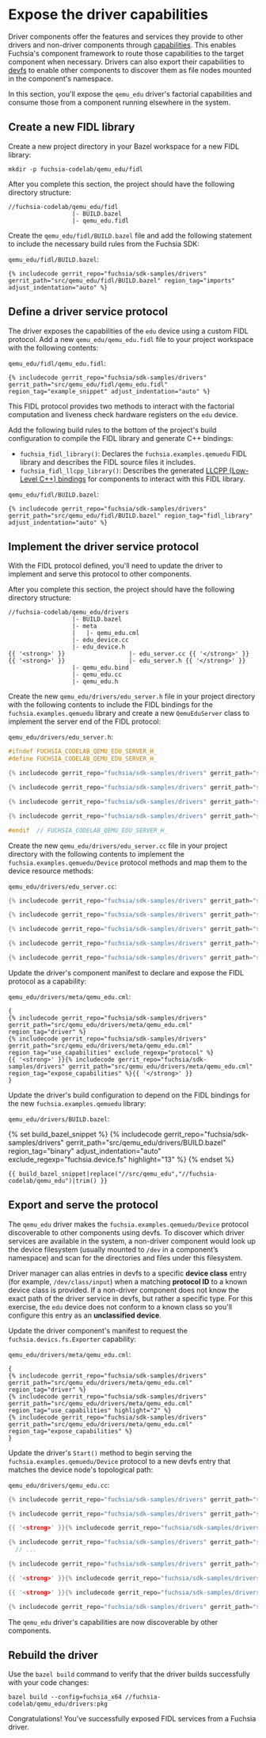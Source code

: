# Expose the driver capabilities

Driver components offer the features and services they provide to other drivers
and non-driver components through [capabilities][concepts-capabilities].
This enables Fuchsia's component framework to route those capabilities to the
target component when necessary. Drivers can also export their capabilities to
[devfs][concepts-devfs] to enable other components to discover them as file
nodes mounted in the component's namespace.

In this section, you'll expose the `qemu_edu` driver's factorial capabilities
and consume those from a component running elsewhere in the system.

## Create a new FIDL library

Create a new project directory in your Bazel workspace for a new FIDL library:

```posix-terminal
mkdir -p fuchsia-codelab/qemu_edu/fidl
```

After you complete this section, the project should have the following directory
structure:

```none {:.devsite-disable-click-to-copy}
//fuchsia-codelab/qemu_edu/fidl
                  |- BUILD.bazel
                  |- qemu_edu.fidl
```

Create the `qemu_edu/fidl/BUILD.bazel` file and add the following statement to
include the necessary build rules from the Fuchsia SDK:

`qemu_edu/fidl/BUILD.bazel`:

```bazel
{% includecode gerrit_repo="fuchsia/sdk-samples/drivers" gerrit_path="src/qemu_edu/fidl/BUILD.bazel" region_tag="imports" adjust_indentation="auto" %}
```

## Define a driver service protocol

The driver exposes the capabilities of the `edu` device using a custom FIDL
protocol. Add a new `qemu_edu/qemu_edu.fidl` file to your project workspace with
the following contents:

`qemu_edu/fidl/qemu_edu.fidl`:

```fidl
{% includecode gerrit_repo="fuchsia/sdk-samples/drivers" gerrit_path="src/qemu_edu/fidl/qemu_edu.fidl" region_tag="example_snippet" adjust_indentation="auto" %}

```

This FIDL protocol provides two methods to interact with the factorial
computation and liveness check hardware registers on the `edu` device.

Add the following build rules to the bottom of the project's build configuration
to compile the FIDL library and generate C++ bindings:

*   `fuchsia_fidl_library()`: Declares the `fuchsia.examples.qemuedu` FIDL
    library and describes the FIDL source files it includes.
*   `fuchsia_fidl_llcpp_library()`: Describes the generated
    [LLCPP (Low-Level C++) bindings][fidl-cpp-bindings] for components to
    interact with this FIDL library.

`qemu_edu/fidl/BUILD.bazel`:

```bazel
{% includecode gerrit_repo="fuchsia/sdk-samples/drivers" gerrit_path="src/qemu_edu/fidl/BUILD.bazel" region_tag="fidl_library" adjust_indentation="auto" %}
```

## Implement the driver service protocol

With the FIDL protocol defined, you'll need to update the driver to implement
and serve this protocol to other components.

After you complete this section, the project should have the following directory
structure:

```none {:.devsite-disable-click-to-copy}
//fuchsia-codelab/qemu_edu/drivers
                  |- BUILD.bazel
                  |- meta
                  |   |- qemu_edu.cml
                  |- edu_device.cc
                  |- edu_device.h
{{ '<strong>' }}                  |- edu_server.cc {{ '</strong>' }}
{{ '<strong>' }}                  |- edu_server.h {{ '</strong>' }}
                  |- qemu_edu.bind
                  |- qemu_edu.cc
                  |- qemu_edu.h
```

Create the new `qemu_edu/drivers/edu_server.h` file in your project directory
with the following contents to include the FIDL bindings for the
`fuchsia.examples.qemuedu` library and create a new `QemuEduServer` class to
implement the server end of the FIDL protocol:

`qemu_edu/drivers/edu_server.h`:

```cpp
#ifndef FUCHSIA_CODELAB_QEMU_EDU_SERVER_H_
#define FUCHSIA_CODELAB_QEMU_EDU_SERVER_H_

{% includecode gerrit_repo="fuchsia/sdk-samples/drivers" gerrit_path="src/qemu_edu/drivers/edu_server.h" region_tag="imports" adjust_indentation="auto" %}

{% includecode gerrit_repo="fuchsia/sdk-samples/drivers" gerrit_path="src/qemu_edu/drivers/edu_server.h" region_tag="namespace_start" adjust_indentation="auto" %}

{% includecode gerrit_repo="fuchsia/sdk-samples/drivers" gerrit_path="src/qemu_edu/drivers/edu_server.h" region_tag="fidl_server" adjust_indentation="auto" %}

{% includecode gerrit_repo="fuchsia/sdk-samples/drivers" gerrit_path="src/qemu_edu/drivers/edu_server.h" region_tag="namespace_end" adjust_indentation="auto" %}

#endif  // FUCHSIA_CODELAB_QEMU_EDU_SERVER_H_

```

Create the new `qemu_edu/drivers/edu_server.cc` file in your project directory
with the following contents to implement the `fuchsia.examples.qemuedu/Device`
protocol methods and map them to the device resource methods:

`qemu_edu/drivers/edu_server.cc`:

```cpp
{% includecode gerrit_repo="fuchsia/sdk-samples/drivers" gerrit_path="src/qemu_edu/drivers/edu_server.cc" region_tag="imports" adjust_indentation="auto" %}

{% includecode gerrit_repo="fuchsia/sdk-samples/drivers" gerrit_path="src/qemu_edu/drivers/edu_server.cc" region_tag="namespace_start" adjust_indentation="auto" %}

{% includecode gerrit_repo="fuchsia/sdk-samples/drivers" gerrit_path="src/qemu_edu/drivers/edu_server.cc" region_tag="compute_factorial" adjust_indentation="auto" %}

{% includecode gerrit_repo="fuchsia/sdk-samples/drivers" gerrit_path="src/qemu_edu/drivers/edu_server.cc" region_tag="liveness_check" adjust_indentation="auto" %}

{% includecode gerrit_repo="fuchsia/sdk-samples/drivers" gerrit_path="src/qemu_edu/drivers/edu_server.cc" region_tag="namespace_end" adjust_indentation="auto" %}

```

Update the driver's component manifest to declare and expose the FIDL protocol
as a capability:

`qemu_edu/drivers/meta/qemu_edu.cml`:

```json5
{
{% includecode gerrit_repo="fuchsia/sdk-samples/drivers" gerrit_path="src/qemu_edu/drivers/meta/qemu_edu.cml" region_tag="driver" %}
{% includecode gerrit_repo="fuchsia/sdk-samples/drivers" gerrit_path="src/qemu_edu/drivers/meta/qemu_edu.cml" region_tag="use_capabilities" exclude_regexp="protocol" %}
{{ '<strong>' }}{% includecode gerrit_repo="fuchsia/sdk-samples/drivers" gerrit_path="src/qemu_edu/drivers/meta/qemu_edu.cml" region_tag="expose_capabilities" %}{{ '</strong>' }}
}
```

Update the driver's build configuration to depend on the FIDL bindings for the
new `fuchsia.examples.qemuedu` library:

`qemu_edu/drivers/BUILD.bazel`:

{% set build_bazel_snippet %}
{% includecode gerrit_repo="fuchsia/sdk-samples/drivers" gerrit_path="src/qemu_edu/drivers/BUILD.bazel" region_tag="binary" adjust_indentation="auto" exclude_regexp="fuchsia\.device\.fs" highlight="13" %}
{% endset %}

```bazel
{{ build_bazel_snippet|replace("//src/qemu_edu","//fuchsia-codelab/qemu_edu")|trim() }}
```

## Export and serve the protocol

The `qemu_edu` driver makes the `fuchsia.examples.qemuedu/Device` protocol
discoverable to other components using devfs. To discover which driver services
are available in the system, a non-driver component would look up the device
filesystem (usually mounted to `/dev` in a component’s namespace) and scan for
the directories and files under this filesystem.

Driver manager can alias entries in devfs to a specific **device class** entry
(for example, `/dev/class/input`) when a matching **protocol ID** to a known
device class is provided. If a non-driver component does not know the exact path
of the driver service in devfs, but rather a specific type.
For this exercise, the `edu` device does not conform to a known class so you'll
configure this entry as an **unclassified device**.

Update the driver component's manifest to request the `fuchsia.devics.fs.Exporter`
capability:

`qemu_edu/drivers/meta/qemu_edu.cml`:

```json5
{
{% includecode gerrit_repo="fuchsia/sdk-samples/drivers" gerrit_path="src/qemu_edu/drivers/meta/qemu_edu.cml" region_tag="driver" %}
{% includecode gerrit_repo="fuchsia/sdk-samples/drivers" gerrit_path="src/qemu_edu/drivers/meta/qemu_edu.cml" region_tag="use_capabilities" highlight="2" %}
{% includecode gerrit_repo="fuchsia/sdk-samples/drivers" gerrit_path="src/qemu_edu/drivers/meta/qemu_edu.cml" region_tag="expose_capabilities" %}
}
```

Update the driver's `Start()` method to begin serving the `fuchsia.examples.qemuedu/Device` protocol
to a new devfs entry that matches the device node's topological path:

`qemu_edu/drivers/qemu_edu.cc`:

```cpp
{% includecode gerrit_repo="fuchsia/sdk-samples/drivers" gerrit_path="src/qemu_edu/drivers/qemu_edu.cc" region_tag="imports" adjust_indentation="auto" %}

{% includecode gerrit_repo="fuchsia/sdk-samples/drivers" gerrit_path="src/qemu_edu/drivers/qemu_edu.cc" region_tag="compat_imports" adjust_indentation="auto" %}

{{ '<strong>' }}{% includecode gerrit_repo="fuchsia/sdk-samples/drivers" gerrit_path="src/qemu_edu/drivers/qemu_edu.cc" region_tag="fidl_imports" adjust_indentation="auto" %}{{ '</strong>' }}

{% includecode gerrit_repo="fuchsia/sdk-samples/drivers" gerrit_path="src/qemu_edu/drivers/qemu_edu.cc" region_tag="start_method_start" adjust_indentation="auto" %}
  // ...

{% includecode gerrit_repo="fuchsia/sdk-samples/drivers" gerrit_path="src/qemu_edu/drivers/qemu_edu.cc" region_tag="device_registers" %}

{{ '<strong>' }}{% includecode gerrit_repo="fuchsia/sdk-samples/drivers" gerrit_path="src/qemu_edu/drivers/qemu_edu.cc" region_tag="serve_outgoing" %}{{ '</strong>' }}

{{ '<strong>' }}{% includecode gerrit_repo="fuchsia/sdk-samples/drivers" gerrit_path="src/qemu_edu/drivers/qemu_edu.cc" region_tag="devfs_export" %}{{ '</strong>' }}

{% includecode gerrit_repo="fuchsia/sdk-samples/drivers" gerrit_path="src/qemu_edu/drivers/qemu_edu.cc" region_tag="start_method_end" adjust_indentation="auto" %}
```

The `qemu_edu` driver's capabilities are now discoverable by other components.

## Rebuild the driver

Use the `bazel build` command to verify that the driver builds successfully with
your code changes:

```posix-terminal
bazel build --config=fuchsia_x64 //fuchsia-codelab/qemu_edu/drivers:pkg
```

Congratulations! You've successfully exposed FIDL services from a Fuchsia driver.

<!-- Reference links -->

[concepts-capabilities]: /docs/concepts/components/v2/capabilities/README.md
[concepts-devfs]: /docs/concepts/drivers/driver_communication.md#service_discovery_using_devfs
[fidl-cpp-bindings]: /docs/development/languages/fidl/guides/c-family-comparison.md
